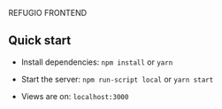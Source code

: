 REFUGIO FRONTEND

## Quick start

- Install dependencies: `npm install` or `yarn`

- Start the server: `npm run-script local` or `yarn start`

- Views are on: `localhost:3000`
